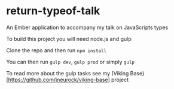 return-typeof-talk
==================

An Ember application to accompany my talk on JavaScripts types

To build this project you will need node.js and gulp

Clone the repo and then run `npm install`

You can then run `gulp dev`, `gulp prod` or simply `gulp`

To read more about the gulp tasks see my (Viking Base)[https://github.com/jneurock/viking-base] project
